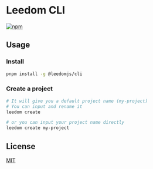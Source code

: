 # Leedom CLI

[![npm](https://img.shields.io/npm/v/@leedomjs/cli?color=333&label=)](https://www.npmjs.com/package/@leedomjs/cli)

## Usage

### Install

```bash
pnpm install -g @leedomjs/cli
```

### Create a project

```bash
# It will give you a default project name (my-project)
# You can input and rename it
leedom create

# or you can input your project name directly
leedom create my-project
```

## License

[MIT](https://github.com/leedomjs/leedom-cli/blob/main/LICENSE)